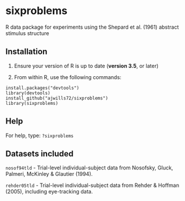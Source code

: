 # sixproblems
R data package for experiments using the Shepard et al. (1961) abstract stimulus structure
## Installation

1. Ensure your version of R is up to date (**version 3.5**, or later)

2. From within R, use the following commands:
```
install.packages("devtools")
library(devtools)
install_github("ajwills72/sixproblems")
library(sixproblems)
```

## Help
For help, type:
`?sixproblems`

## Datasets included
`nosof94tld` - Trial-level individual-subject data from Nosofsky, Gluck, Palmeri, McKinley & Glautier (1994).

`rehder05tld` - Trial-level individual-subject data from Rehder & Hoffman (2005), including eye-tracking data.
		  
